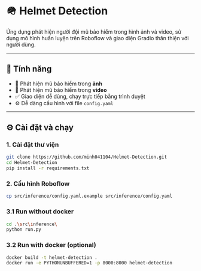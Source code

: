 # 🪖 Helmet Detection

Ứng dụng phát hiện người đội mũ bảo hiểm trong hình ảnh và video, sử dụng mô hình huấn luyện trên Roboflow và giao diện Gradio thân thiện với người dùng.

---

## 🚀 Tính năng

- 📸 Phát hiện mũ bảo hiểm trong **ảnh**
- 🎥 Phát hiện mũ bảo hiểm trong **video**
- ✅ Giao diện dễ dùng, chạy trực tiếp bằng trình duyệt
- ⚙️ Dễ dàng cấu hình với file `config.yaml`

---

## ⚙️ Cài đặt và chạy

### 1. Cài đặt thư viện

```bash
git clone https://github.com/minh041104/Helmet-Detection.git
cd Helmet-Detection
pip install -r requirements.txt
```

### 2. Cấu hình Roboflow
```bash
cp src/inference/config.yaml.example src/inference/config.yaml
```
### 3.1 Run without docker
```bash
cd .\src\inference\
python run.py
```

### 3.2 Run with docker (optional)
```bash
docker build -t helmet-detection .
docker run -e PYTHONUNBUFFERED=1 -p 8000:8000 helmet-detection